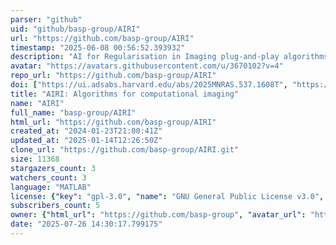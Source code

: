 ```yaml
---
parser: "github"
uid: "github/basp-group/AIRI"
url: "https://github.com/basp-group/AIRI"
timestamp: "2025-06-08 00:56:52.393932"
description: "AI for Regularisation in Imaging plug-and-play algorithms for computational imaging"
avatar: "https://avatars.githubusercontent.com/u/3670102?v=4"
repo_url: "https://github.com/basp-group/AIRI"
doi: ["https://ui.adsabs.harvard.edu/abs/2025MNRAS.537.1608T", "https://ui.adsabs.harvard.edu/abs/2025ascl.soft05019T/abstract"]
title: "AIRI: Algorithms for computational imaging"
name: "AIRI"
full_name: "basp-group/AIRI"
html_url: "https://github.com/basp-group/AIRI"
created_at: "2024-01-23T21:00:41Z"
updated_at: "2025-01-14T12:26:50Z"
clone_url: "https://github.com/basp-group/AIRI.git"
size: 11368
stargazers_count: 3
watchers_count: 3
language: "MATLAB"
license: {"key": "gpl-3.0", "name": "GNU General Public License v3.0", "spdx_id": "GPL-3.0", "url": "https://api.github.com/licenses/gpl-3.0", "node_id": "MDc6TGljZW5zZTk="}
subscribers_count: 5
owner: {"html_url": "https://github.com/basp-group", "avatar_url": "https://avatars.githubusercontent.com/u/3670102?v=4", "login": "basp-group", "type": "User"}
date: "2025-07-26 14:30:17.799175"
---
```

